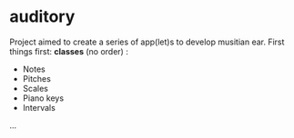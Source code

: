 # auditory
Project aimed to create a series of app(let)s to develop musitian ear.
First things first: **classes** (no order) :
- Notes
- Pitches
- Scales
- Piano keys
- Intervals

... 
